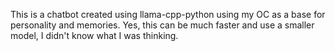 This is a chatbot created using llama-cpp-python using my OC as a base for personality and memories. Yes, this can be much faster and use a smaller model, I didn't know what I was thinking.

